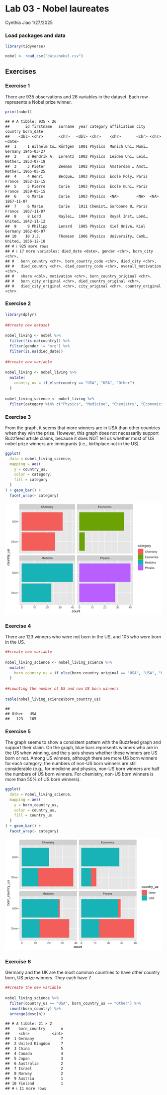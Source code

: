 Lab 03 - Nobel laureates
================
Cynthia Jiao
1/27/2025

### Load packages and data

``` r
library(tidyverse) 
```

``` r
nobel <- read_csv("data/nobel.csv")
```

## Exercises

### Exercise 1

There are 935 observations and 26 variables in the dataset. Each row
represents a Nobel prize winner.

``` r
print(nobel)
```

    ## # A tibble: 935 × 26
    ##       id firstname   surname  year category affiliation city  country born_date 
    ##    <dbl> <chr>       <chr>   <dbl> <chr>    <chr>       <chr> <chr>   <date>    
    ##  1     1 Wilhelm Co… Röntgen  1901 Physics  Munich Uni… Muni… Germany 1845-03-27
    ##  2     2 Hendrik A.  Lorentz  1902 Physics  Leiden Uni… Leid… Nether… 1853-07-18
    ##  3     3 Pieter      Zeeman   1902 Physics  Amsterdam … Amst… Nether… 1865-05-25
    ##  4     4 Henri       Becque…  1903 Physics  École Poly… Paris France  1852-12-15
    ##  5     5 Pierre      Curie    1903 Physics  École muni… Paris France  1859-05-15
    ##  6     6 Marie       Curie    1903 Physics  <NA>        <NA>  <NA>    1867-11-07
    ##  7     6 Marie       Curie    1911 Chemist… Sorbonne U… Paris France  1867-11-07
    ##  8     8 Lord        Raylei…  1904 Physics  Royal Inst… Lond… United… 1842-11-12
    ##  9     9 Philipp     Lenard   1905 Physics  Kiel Unive… Kiel  Germany 1862-06-07
    ## 10    10 J.J.        Thomson  1906 Physics  University… Camb… United… 1856-12-18
    ## # ℹ 925 more rows
    ## # ℹ 17 more variables: died_date <date>, gender <chr>, born_city <chr>,
    ## #   born_country <chr>, born_country_code <chr>, died_city <chr>,
    ## #   died_country <chr>, died_country_code <chr>, overall_motivation <chr>,
    ## #   share <dbl>, motivation <chr>, born_country_original <chr>,
    ## #   born_city_original <chr>, died_country_original <chr>,
    ## #   died_city_original <chr>, city_original <chr>, country_original <chr>

### Exercise 2

``` r
library(dplyr)

##create new dataset

nobel_living <- nobel %>%
  filter(!is.na(country)) %>%
  filter(gender != "org") %>%
  filter(is.na(died_date))

##create new variable

nobel_living <- nobel_living %>%
  mutate(
    country_us = if_else(country == "USA", "USA", "Other")
  )

nobel_living_science <- nobel_living %>%
  filter(category %in% c("Physics", "Medicine", "Chemistry", "Economics"))
```

### Exercise 3

From the graph, it seems that more winners are in USA than other
countries when they win the prize. However, this graph does not
necessarily support Buzzfeed article claims, because it does NOT tell us
whether most of US nobel prize winners are immigrants (i.e., birthplace
not in the US).

``` r
ggplot(
  data = nobel_living_science,
  mapping = aes(
    y = country_us,
    color = category,
    fill = category
  )
) + geom_bar() +  
  facet_wrap(~ category)
```

![](lab-03_cynthia_files/figure-gfm/unnamed-chunk-3-1.png)<!-- -->

### Exercise 4

There are 123 winners who were not born in the US, and 105 who were born
in the US.

``` r
##create new variable

nobel_living_science <- nobel_living_science %>%
  mutate(
    born_country_us = if_else(born_country_original == "USA", "USA", "Other")
  )

##counting the number of US and non US born winners

table(nobel_living_science$born_country_us)
```

    ## 
    ## Other   USA 
    ##   123   105

### Exercise 5

The graph seems to show a consistent pattern with the Buzzfeed graph and
support their claim. On the graph, blue bars represents winners who are
in the US when winning, and the y axis shows whether these winners are
US born or not. Among US winners, although there are more US born
winners for each category, the numbers of non-US born winners are still
considerable (e.g., for medicine and physics, non-US born winners are
half the numbers of US born winners. For chemistry, non-US born winners
is more than 50% of US born winners).

``` r
ggplot(
  data = nobel_living_science,
  mapping = aes(
    y = born_country_us,
    color = country_us,
    fill = country_us
  )
) + geom_bar() +  
  facet_wrap(~ category)
```

![](lab-03_cynthia_files/figure-gfm/unnamed-chunk-5-1.png)<!-- -->

### Exercise 6

Germany and the UK are the most common countries to have other country
born, US prize winners. They each have 7.

``` r
##create the new variable

nobel_living_science %>%
  filter(country_us == "USA", born_country_us == "Other") %>% 
  count(born_country) %>%
  arrange(desc(n))
```

    ## # A tibble: 21 × 2
    ##    born_country       n
    ##    <chr>          <int>
    ##  1 Germany            7
    ##  2 United Kingdom     7
    ##  3 China              5
    ##  4 Canada             4
    ##  5 Japan              3
    ##  6 Australia          2
    ##  7 Israel             2
    ##  8 Norway             2
    ##  9 Austria            1
    ## 10 Finland            1
    ## # ℹ 11 more rows
